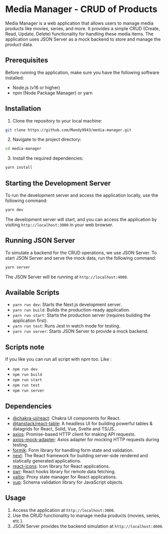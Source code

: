 # Media Manager - CRUD of Products

Media Manager is a web application that allows users to manage media products like movies, series, and more. It provides a simple CRUD (Create, Read, Update, Delete) functionality for handling these media items. The application uses JSON Server as a mock backend to store and manage the product data.

## Prerequisites

Before running the application, make sure you have the following software installed:

- Node.js (v16 or higher)
- npm (Node Package Manager) or yarn

## Installation

1. Clone the repository to your local machine:

```bash
git clone https://github.com/Mandy9943/media-manager.git
```

2. Navigate to the project directory:

```bash
cd media-manager
```

3. Install the required dependencies:

```bash
yarn install
```

## Starting the Development Server

To run the development server and access the application locally, use the following command:

```bash
yarn dev
```

The development server will start, and you can access the application by visiting `http://localhost:3000` in your web browser.

## Running JSON Server

To simulate a backend for the CRUD operations, we use JSON Server. To start JSON Server and serve the mock data, run the following command:

```bash
yarn server
```

The JSON Server will be running at `http://localhost:4000`.

## Available Scripts

- `yarn run dev`: Starts the Next.js development server.
- `yarn run build`: Builds the production-ready application.
- `yarn run start`: Starts the production server (requires building the application first).
- `yarn run test`: Runs Jest in watch mode for testing.
- `yarn run server`: Starts JSON Server to provide a mock backend.

## Scripts note
If you like you can run all script with npm too.
Like :  
- `npm run dev`
- `npm run build`
- `npm run start`
- `npm run test`
- `npm run server`

## Dependencies

- [@chakra-ui/react](https://github.com/chakra-ui/chakra-ui): Chakra UI components for React.
- [@tanstack/react-table](https://github.com/tannerlinsley/react-table): A headless UI for building powerful tables & datagrids for React, Solid, Vue, Svelte and TS/JS..
- [axios](https://github.com/axios/axios): Promise-based HTTP client for making API requests.
- [axios-mock-adapter](https://github.com/ctimmerm/axios-mock-adapter): Axios adapter for mocking HTTP requests during testing.
- [formik](https://github.com/formium/formik): Form library for handling form state and validation.
- [next](https://github.com/vercel/next.js): The React framework for building server-side rendered and statically generated applications.
- [react-icons](https://github.com/react-icons/react-icons): Icon library for React applications.
- [swr](https://github.com/vercel/swr): React hooks library for remote data fetching.
- [valtio](https://github.com/pmndrs/valtio): Proxy state manager for React applications.
- [yup](https://github.com/jquense/yup): Schema validation library for JavaScript objects.

## Usage

1. Access the application at `http://localhost:3000`.
2. Use the CRUD functionality to manage media products (movies, series, etc.).
3. JSON Server provides the backend simulation at `http://localhost:4000`.
